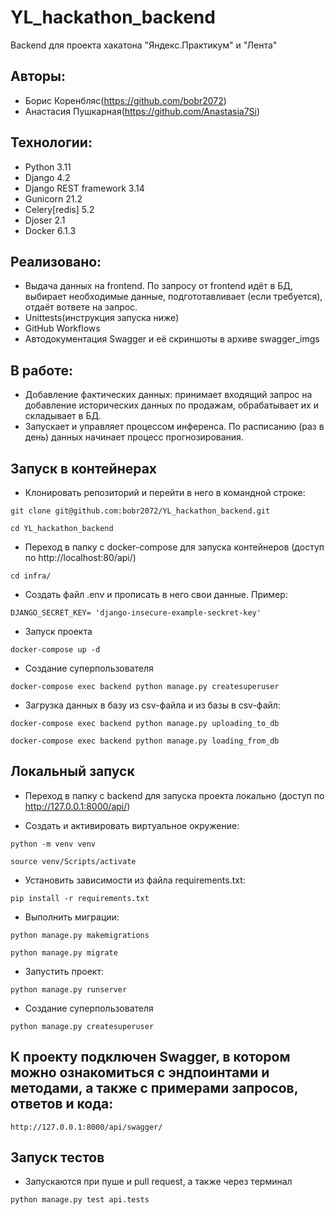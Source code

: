 # YL_hackathon_backend

Backend для проекта хакатона "Яндекс.Практикум" и "Лента"

## Авторы:


- Борис Коренбляс(https://github.com/bobr2072)
- Анастасия Пушкарная(https://github.com/Anastasia7Si)


## Технологии:

- Python 3.11
- Django 4.2
- Django REST framework 3.14
- Gunicorn 21.2
- Celery[redis] 5.2
- Djoser 2.1
- Docker 6.1.3

## Реализовано: 

- Выдача данных на frontend. По запросу от frontend идёт в БД, выбирает необходимые данные,
подгототавливает (если требуется), отдаёт вответе на запрос.
- Unittests(инструкция запуска ниже)
- GitHub Workflows 
- Автодокументация Swagger и её скриншоты в архиве swagger_imgs

## В работе: 

- Добавление фактических данных: принимает входящий запрос на добавление исторических данных по продажам, обрабатывает их и складывает в БД. 
- Запускает и управляет процессом инференса. По расписанию (раз в день) данных начинает процесс прогнозирования.

## Запуск в контейнерах
- Клонировать репозиторий и перейти в него в командной строке:
```
git clone git@github.com:bobr2072/YL_hackathon_backend.git
```
```
cd YL_hackathon_backend
```

- Переход в папку с docker-compose для запуска контейнеров (доступ по http://localhost:80/api/)
```
cd infra/
```

- Создать файл .env и прописать в него свои данные.
Пример:
```
DJANGO_SECRET_KEY= 'django-insecure-example-seckret-key'
```

- Запуск проекта
```
docker-compose up -d
```

- Создание суперпользователя
```
docker-compose exec backend python manage.py createsuperuser
```

- Загрузка данных в базу из csv-файла и из базы в csv-файл:
```
docker-compose exec backend python manage.py uploading_to_db
```
```
docker-compose exec backend python manage.py loading_from_db
```

## Локальный запуск

- Переход в папку с backend для запуска проекта локально (доступ по http://127.0.0.1:8000/api/)

- Cоздать и активировать виртуальное окружение:
```
python -m venv venv
```
```
source venv/Scripts/activate
```

- Установить зависимости из файла requirements.txt:
```
pip install -r requirements.txt
```

- Выполнить миграции:
```
python manage.py makemigrations
```
```
python manage.py migrate
```

- Запустить проект:
```
python manage.py runserver
```

- Создание суперпользователя
```
python manage.py createsuperuser
```

## К проекту подключен Swagger, в котором можно ознакомиться с эндпоинтами и методами, а также с примерами запросов, ответов и кода:
```
http://127.0.0.1:8000/api/swagger/
```

## Запуск тестов
- Запускаются при пуше и pull request, а также через терминал
```
python manage.py test api.tests
```
